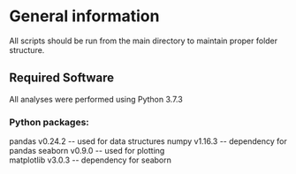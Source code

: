 # General information
All scripts should be run from the main directory to maintain proper folder structure.

## Required Software
All analyses were performed using Python 3.7.3
### Python packages:
pandas v0.24.2 -- used for data structures
numpy v1.16.3 -- dependency for pandas
seaborn v0.9.0 -- used for plotting  
matplotlib v3.0.3 -- dependency for seaborn  
